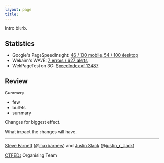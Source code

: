 ```yaml
---
layout: page
title:
---
```


Intro blurb.

## Statistics

* Google's PageSpeedInsight: [46 / 100 mobile, 54 / 100 desktop](https://developers.google.com/speed/pagespeed/insights/?url=http%3A%2F%2Fwww.dailymaverick.co.za%2F)
* Webaim's WAVE: [7 errors / 627 alerts](http://wave.webaim.org/report#/thedailymaverick.co.za)
* WebPageTest on 3G: [SpeedIndex of 12487](http://www.webpagetest.org/result/160601_AX_111H/)

## Review

Summary

- few
- bullets
- summary

Changes for biggest effect.

What impact the changes will have.

---

[Steve Barnett](https://naga.co.za/) ([@maxbarners](https://twitter.com/maxbarners)) and [Justin Slack](http://justinslack.com/) ([@justin_r_slack](https://twitter.com/justin_r_slack))

[CTFEDs](http://ctfeds.org/) Organising Team
